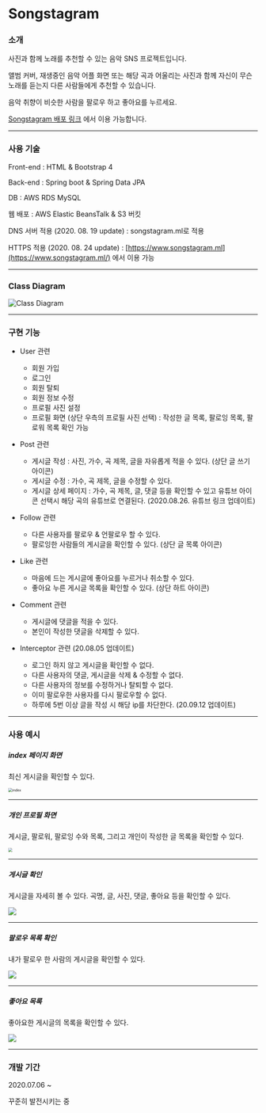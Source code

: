 # Songstagram



### 소개

사진과 함께 노래를 추천할 수 있는 음악 SNS 프로젝트입니다.

앨범 커버, 재생중인 음악 어플 화면 또는 해당 곡과 어울리는 사진과 함께 자신이 무슨 노래를 듣는지 다른 사람들에게 추천할 수 있습니다.

음악 취향이 비슷한 사람을 팔로우 하고 좋아요를 누르세요.

[Songstagram 배포 링크](https://www.songstagram.ml/) 에서 이용 가능합니다. 

------



### 사용 기술

Front-end : HTML & Bootstrap 4

Back-end : Spring boot & Spring Data JPA

DB : AWS RDS MySQL

웹 배포 : AWS Elastic BeansTalk & S3 버킷 

DNS 서버 적용 (2020. 08. 19 update)  : songstagram.ml로 적용

HTTPS 적용 (2020. 08. 24 update) : [https://www.songstagram.ml](https://www.songstagram.ml/) 에서 이용 가능



------



### Class Diagram

![Class Diagram](https://github.com/chosh95/Songstagram/blob/master/ClassDiagram/ClassDiagram.jpg?raw=true)



------



### 구현 기능

* User 관련
  * 회원 가입
  * 로그인
  * 회원 탈퇴
  * 회원 정보 수정
  * 프로필 사진 설정
  * 프로필 화면 (상단 우측의 프로필 사진 선택) : 작성한 글 목록, 팔로잉 목록, 팔로워 목록 확인 가능
  
* Post 관련
  * 게시글 작성 : 사진, 가수, 곡 제목, 글을 자유롭게 적을 수 있다. (상단 글 쓰기 아이콘)
  * 게시글 수정 : 가수, 곡 제목, 글을 수정할 수 있다.
  * 게시글 상세 페이지 : 가수, 곡 제목, 글, 댓글 등을 확인할 수 있고 유튜브 아이콘 선택시 해당 곡의 유튜브로 연결된다. (2020.08.26. 유튜브 링크 업데이트)
  
* Follow 관련 
  * 다른 사용자를 팔로우 & 언팔로우 할 수 있다. 
  * 팔로잉한 사람들의 게시글을 확인할 수 있다. (상단 글 목록 아이콘)
  
* Like 관련
  * 마음에 드는 게시글에 좋아요를 누르거나 취소할 수 있다.
  * 좋아요 누른 게시글 목록을 확인할 수 있다. (상단 하트 아이콘)
  
* Comment 관련
  * 게시글에 댓글을 적을 수 있다.
  * 본인이 작성한 댓글을 삭제할 수 있다.
  
* Interceptor 관련 (20.08.05 업데이트)
  
  - 로그인 하지 않고 게시글을 확인할 수 없다.
  
  * 다른 사용자의 댓글, 게시글을 삭제 & 수정할 수 없다.
  * 다른 사용자의 정보를 수정하거나 탈퇴할 수 없다.
  * 이미 팔로우한 사용자를 다시 팔로우할 수 없다.
  * 하루에 5번 이상 글을 작성 시 해당 ip를 차단한다. (20.09.12 업데이트)

------



### 사용 예시



##### index 페이지 화면 

최신 게시글을 확인할 수 있다.

<img src="https://github.com/chosh95/Songstagram/blob/master/Image/index.png?raw=true" alt="index" style="zoom:50%;" />



------



##### 개인 프로필 화면

게시글, 팔로워, 팔로잉 수와 목록, 그리고 개인이 작성한 글 목록을 확인할 수 있다.

<img src="https://github.com/chosh95/Songstagram/blob/master/Image/profile.png?raw=true" style="zoom:50%;" />

------



##### 게시글 확인 

게시글을 자세히 볼 수 있다. 곡명, 글, 사진, 댓글, 좋아요 등을 확인할 수 있다.

![](https://github.com/chosh95/Songstagram/blob/master/Image/read.png?raw=true)



------



##### 팔로우 목록 확인

내가 팔로우 한 사람의 게시글을 확인할 수 있다.

![](https://github.com/chosh95/Songstagram/blob/master/Image/follow.png?raw=true)

------



##### 좋아요 목록 

좋아요한 게시글의 목록을 확인할 수 있다.

![](https://github.com/chosh95/Songstagram/blob/master/Image/like.png?raw=true)

------



### 개발 기간

2020.07.06 ~ 

꾸준히 발전시키는 중

